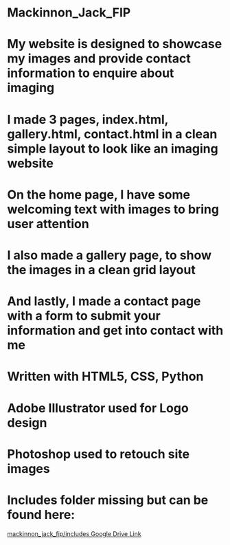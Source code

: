 # Mackinnon_Jack_FIP

# My website is designed to showcase my images and provide contact information to enquire about imaging

# I made 3 pages, index.html, gallery.html, contact.html in a clean simple layout to look like an imaging website

# On the home page, I have some welcoming text with images to bring user attention

# I also made a gallery page, to show the images in a clean grid layout

# And lastly, I made a contact page with a form to submit your information and get into contact with me

# Written with HTML5, CSS, Python

# Adobe Illustrator used for Logo design

# Photoshop used to retouch site images

# Includes folder missing but can be found here:
[mackinnon_jack_fip/includes Google Drive Link](https://drive.google.com/drive/folders/10-WZHuqjhI99BBTL97KMmsNVbkegbJ0O?usp=sharing "Includes Google Drive")